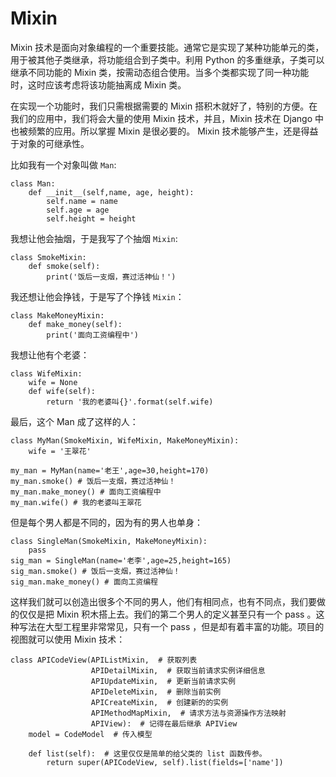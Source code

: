# Mixin

Mixin 技术是面向对象编程的一个重要技能。通常它是实现了某种功能单元的类，用于被其他子类继承，将功能组合到子类中。利用 Python 的多重继承，子类可以继承不同功能的 Mixin 类，按需动态组合使用。当多个类都实现了同一种功能时，这时应该考虑将该功能抽离成 Mixin 类。

在实现一个功能时，我们只需根据需要的 Mixin 搭积木就好了，特别的方便。在我们的应用中，我们将会大量的使用 Mixin 技术，并且，Mixin 技术在 Django 中也被频繁的应用。所以掌握 Mixin 是很必要的。
Mixin 技术能够产生，还是得益于对象的可继承性。

比如我有一个对象叫做 `Man`:
```
class Man:
    def __init__(self,name, age, height):
        self.name = name
        self.age = age
        self.height = height
```
我想让他会抽烟，于是我写了个抽烟 `Mixin`:
```
class SmokeMixin:
    def smoke(self):
        print('饭后一支烟，赛过活神仙！')
```
我还想让他会挣钱，于是写了个挣钱 `Mixin`：
```
class MakeMoneyMixin:
    def make_money(self):
        print('面向工资编程中')
```
我想让他有个老婆：
```
class WifeMixin:
    wife = None
    def wife(self):
        return '我的老婆叫{}'.format(self.wife)
```
最后，这个 Man 成了这样的人：
```
class MyMan(SmokeMixin, WifeMixin, MakeMoneyMixin):
    wife = '王翠花' 

my_man = MyMan(name='老王',age=30,height=170)
my_man.smoke() # 饭后一支烟，赛过活神仙！
my_man.make_money() # 面向工资编程中
my_man.wife() # 我的老婆叫王翠花
```
但是每个男人都是不同的，因为有的男人也单身：
```
class SingleMan(SmokeMixin, MakeMoneyMixin):
    pass
sig_man = SingleMan(name='老李',age=25,height=165)
sig_man.smoke() # 饭后一支烟，赛过活神仙！
sig_man.make_money() # 面向工资编程
```
这样我们就可以创造出很多个不同的男人，他们有相同点，也有不同点，我们要做的仅仅是把 Mixin 积木搭上去。我们的第二个男人的定义甚至只有一个 pass 。这种写法在大型工程里非常常见，只有一个 pass ，但是却有着丰富的功能。项目的视图就可以使用 Mixin 技术：
```
class APICodeView(APIListMixin,  # 获取列表
                  APIDetailMixin,  # 获取当前请求实例详细信息
                  APIUpdateMixin,  # 更新当前请求实例
                  APIDeleteMixin,  # 删除当前实例
                  APICreateMixin,  # 创建新的的实例
                  APIMethodMapMixin,  # 请求方法与资源操作方法映射
                  APIView):  # 记得在最后继承 APIView
    model = CodeModel  # 传入模型

    def list(self):  # 这里仅仅是简单的给父类的 list 函数传参。
        return super(APICodeView, self).list(fields=['name'])
```